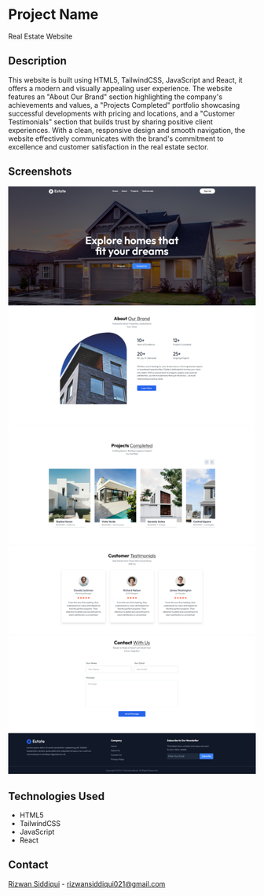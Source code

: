 # Project Name

Real Estate Website

## Description

This website is built using HTML5, TailwindCSS, JavaScript and React, it offers a modern and visually appealing user experience. The website features an "About Our Brand" section highlighting the company's achievements and values, a "Projects Completed" portfolio showcasing successful developments with pricing and locations, and a "Customer Testimonials" section that builds trust by sharing positive client experiences. With a clean, responsive design and smooth navigation, the website effectively communicates with the brand's commitment to excellence and customer satisfaction in the real estate sector.

## Screenshots

![screenshot1](src/screenshots/landing_page.png)
![screenshot2](src/screenshots/about.png)
![screenshot3](src/screenshots/projects.png)
![screenshot4](src/screenshots/testimonials.png)
![screenshot5](src/screenshots/contact.png)

## Technologies Used

- HTML5
- TailwindCSS
- JavaScript
- React

## Contact

[Rizwan Siddiqui](https://github.com/yourusername) - [rizwansiddiqui021@gmail.com](mailto:rizwansiddiqui021@gmail.com)
